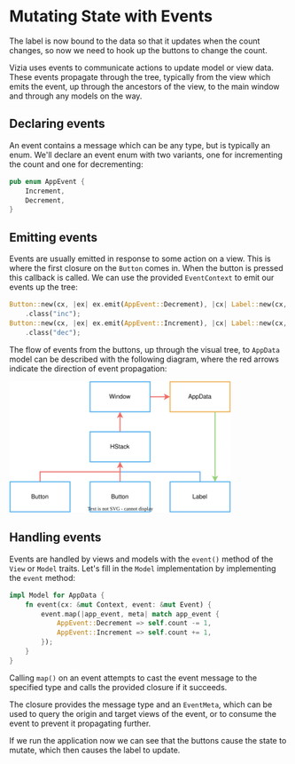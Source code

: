 # Mutating State with Events

The label is now bound to the data so that it updates when the count changes, so now we need to hook up the buttons to change the count.

Vizia uses events to communicate actions to update model or view data. These events propagate through the tree, typically from the view which emits the event, up through the ancestors of the view, to the main window and through any models on the way.

## Declaring events

An event contains a message which can be any type, but is typically an enum. We'll declare an event enum with two variants, one for incrementing the count and one for decrementing:

```rust
pub enum AppEvent {
    Increment,
    Decrement,
}
```

## Emitting events
Events are usually emitted in response to some action on a view. This is where the first closure on the `Button` comes in. When the button is pressed this callback is called. We can use the provided `EventContext` to emit our events up the tree:

```rust
Button::new(cx, |ex| ex.emit(AppEvent::Decrement), |cx| Label::new(cx, "Decrement"))
    .class("inc");
Button::new(cx, |ex| ex.emit(AppEvent::Increment), |cx| Label::new(cx, "Increment"))
    .class("dec");
```

The flow of events from the buttons, up through the visual tree, to `AppData` model can be described with the following diagram, where the red arrows indicate the direction of event propagation:

<img src="../img/event_propagation.svg" alt="Diagram of event propagation" width="400"/>

## Handling events
Events are handled by views and models with the `event()` method of the `View` or `Model` traits. Let's fill in the `Model` implementation by implementing the `event` method:

```rust
impl Model for AppData {
    fn event(cx: &mut Context, event: &mut Event) {
        event.map(|app_event, meta| match app_event {
            AppEvent::Decrement => self.count -= 1,
            AppEvent::Increment => self.count += 1,
        });
    }
}
```
Calling `map()` on an event attempts to cast the event message to the specified type and calls the provided closure if it succeeds.

The closure provides the message type and an `EventMeta`, which can be used to query the origin and target views of the event, or to consume the event to prevent it propagating further.

If we run the application now we can see that the buttons cause the state to mutate, which then causes the label to update.

<!-- // TODO: gif here -->